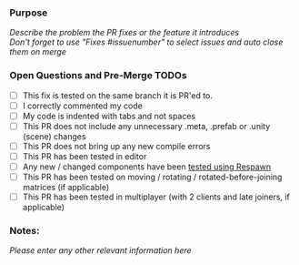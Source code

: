 ### Purpose
_Describe the problem the PR fixes or the feature it introduces_<br>
_Don't forget to use "Fixes #issuenumber" to select issues and auto close them on merge_

### Open Questions and Pre-Merge TODOs

- [ ]  This fix is tested on the same branch it is PR'ed to.
- [ ]  I correctly commented my code
- [ ]  My code is indented with tabs and not spaces
- [ ]  This PR does not include any unnecessary .meta, .prefab or .unity (scene) changes
- [ ]  This PR does not bring up any new compile errors
- [ ]  This PR has been tested in editor
- [ ]  Any new / changed components have been [tested using Respawn](https://github.com/unitystation/unitystation/wiki/Object-Lifecycle-Best-Practices)
- [ ]  This PR has been tested on moving / rotating / rotated-before-joining matrices (if applicable)
- [ ]  This PR has been tested in multiplayer (with 2 clients and late joiners, if applicable)

### Notes:
_Please enter any other relevant information here_
